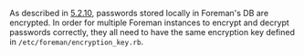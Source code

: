 
As described in [5.2.10](/manuals/{{page.version}}/index.html#5.2.10PasswordEncryption), passwords stored locally in Foreman's DB are encrypted. In order for multiple Foreman instances to encrypt and decrypt passwords correctly, they all need to have the same encryption key defined in `/etc/foreman/encryption_key.rb`.
